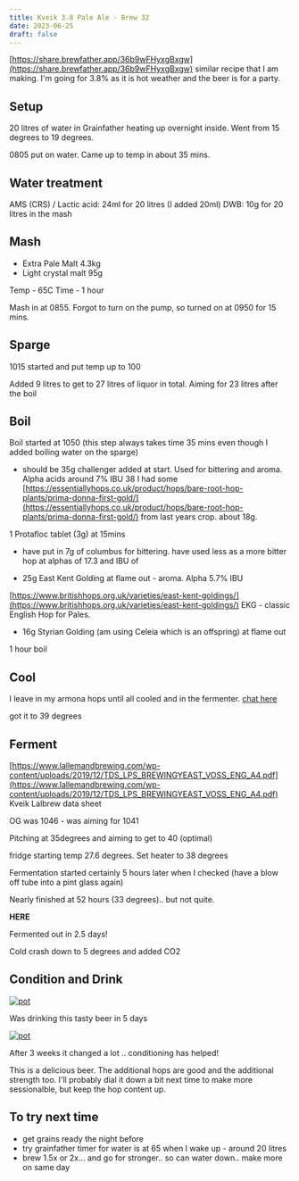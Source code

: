 ```yaml
---
title: Kveik 3.8 Pale Ale - Brew 32
date: 2023-06-25
draft: false 
---
```


<!-- [https://www.brewersfriend.com/homebrew/recipe/view/1289160/kingston-jpa](https://www.brewersfriend.com/homebrew/recipe/view/1289160/kingston-jpa)  -->
<!-- [![pot](/images/2022-10-08/6.jpg "treatment")](/images/2022-10-08/6.jpg) -->

[https://share.brewfather.app/36b9wFHyxgBxgw](https://share.brewfather.app/36b9wFHyxgBxgw) similar recipe that I am making. I'm going for 3.8% as it is hot weather and the beer is for a party.

## Setup

20 litres of water in Grainfather heating up overnight inside. Went from 15 degrees to 19 degrees.

0805 put on water. Came up to temp in about 35 mins.

## Water treatment
AMS (CRS) / Lactic acid: 24ml for 20 litres (I added 20ml)
DWB: 10g for 20 litres in the mash 

## Mash

- Extra Pale Malt 4.3kg
- Light crystal malt 95g

Temp - 65C 
Time - 1 hour 

Mash in at 0855. Forgot to turn on the pump, so turned on at 0950 for 15 mins.

## Sparge

1015 started and put temp up to 100

Added 9 litres to get to 27 litres of liquor in total. Aiming for 23 litres after the boil

## Boil

<!-- [![pot](/images/2023-05-09/3.jpg "treatment")](/images/2023-05-09/3.jpg) -->

Boil started at 1050 (this step always takes time 35 mins even though I added boiling water on the sparge)


<!-- {{< figure src="/images/2023-05-09/3.jpg" alt="dwarf" width="500px" >}} -->

- should be 35g challenger added at start.  Used for bittering and aroma. Alpha acids around 7% IBU 38 
I had some [https://essentiallyhops.co.uk/product/hops/bare-root-hop-plants/prima-donna-first-gold/](https://essentiallyhops.co.uk/product/hops/bare-root-hop-plants/prima-donna-first-gold/) from last years crop. about 18g. 

1 Protafloc tablet (3g) at 15mins

- have put in 7g of columbus for bittering. have used less as a more bitter hop at alphas of 17.3 and IBU of 

- 25g East Kent Golding at flame out - aroma. Alpha 5.7% IBU

[https://www.britishhops.org.uk/varieties/east-kent-goldings/](https://www.britishhops.org.uk/varieties/east-kent-goldings/) EKG - classic English Hop for Pales.

- 16g Styrian Golding (am using Celeia which is an offspring) at flame out

1 hour boil


## Cool

I leave in my armona hops until all cooled and in the fermenter. [chat here](https://www.homebrewtalk.com/threads/question-on-adding-hops-at-end-of-boil.481514/)

got it to 39 degrees


## Ferment 

[https://www.lallemandbrewing.com/wp-content/uploads/2019/12/TDS_LPS_BREWINGYEAST_VOSS_ENG_A4.pdf](https://www.lallemandbrewing.com/wp-content/uploads/2019/12/TDS_LPS_BREWINGYEAST_VOSS_ENG_A4.pdf) Kveik Lalbrew data sheet

OG was 1046 - was aiming for 1041

Pitching at 35degrees and aiming to get to 40 (optimal)

fridge starting temp 27.6 degrees. Set heater to 38 degrees

Fermentation started certainly 5 hours later when I checked (have a blow off tube into a pint glass again)

Nearly finished at 52 hours (33 degrees).. but not quite.



**HERE**


<!-- [![pot](/images/2023-05-09/2.jpg "treatment"){:width="500px"}](/images/2023-05-09/2.jpg) -->
<!-- [![pot](/images/2023-05-09/2.jpg "treatment")](/images/2023-05-09/2.jpg) -->

<!-- {{< figure src="/images/2023-05-09/2.jpg" alt="dwarf" width="400px" >}} -->



<!-- [![pot](/images/2023-05-09/1.jpg "treatment")](/images/2023-05-09/1.jpg) -->

Fermented out in 2.5 days!

Cold crash down to 5 degrees and added CO2 


## Condition and Drink

[![pot](/images/2023-06-06/2.jpg "treatment")](/images/2023-06-06/2.jpg)

Was drinking this tasty beer in 5 days

[![pot](/images/2023-06-06/3.jpg "treatment")](/images/2023-06-06/3.jpg)

After 3 weeks it changed a lot .. conditioning has helped!

This is a delicious beer. The additional hops are good and the additional strength too. I'll probably dial it down a bit next time to make more sessionalble, but keep the hop content up.



## To try next time

- get grains ready the night before
- try grainfather timer for water is at 65 when I wake up - around 20 litres
- brew 1.5x or 2x... and go for stronger.. so can water down.. make more on same day